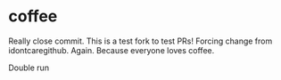 # coffee

Really close commit.
This is a test fork to test PRs! Forcing change from idontcaregithub. Again.
Because everyone loves coffee.

Double run
